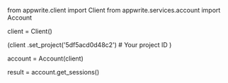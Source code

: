 from appwrite.client import Client
from appwrite.services.account import Account

client = Client()

(client
  .set_project('5df5acd0d48c2') # Your project ID
)

account = Account(client)

result = account.get_sessions()
